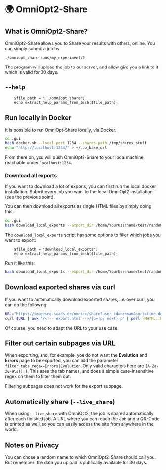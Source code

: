 # <span class="tutorial_icon invert_in_dark_mode">🌍</span> OmniOpt2-Share

<!-- What is OmniOpt2-Share and how to use it? -->

<!-- Category: Plotting and Sharing Results -->

<div id="toc"></div>

## What is OmniOpt2-Share?

OmniOpt2-Share allows you to Share your results with others, online. You can simply submit a job by

```bash
./omniopt_share runs/my_experiment/0
```

The program will upload the
job to our server, and allow give you a link to it which is valid for 30 days.

## `--help`

```run_php
	$file_path = "../omniopt_share";
	echo extract_help_params_from_bash($file_path);
```

## Run locally in Docker

It is possible to run OmniOpt-Share locally, via Docker.

```bash
cd .gui
bash docker.sh --local-port 1234 --shares-path /tmp/shares_stuff
echo "http://localhost:1234/" > ~/.oo_base_url
```

From there on, you will push OmniOpt2-Share to your local machine, reachable under `localhost:1234`.

### Download all exports

If you want to download a lot of exports, you can first run the local docker installation. Submit every job you want to the local OmniOpt2 installation (see the previous point).

You can then download all exports as single HTML files by simply doing this:


```bash
cd .gui
bash download_local_exports --export_dir /home/YourUsername/test/randomtest_98580
```

The `download_local_exports` script has some options to filter which jobs you want to export:

```run_php
	$file_path = "download_local_exports";
	echo extract_help_params_from_bash($file_path);
```

Run it like this:

```bash
bash download_local_exports --export_dir /home/YourUsername/test/randomtest_98580 --user YourUsername --experiment MY_EXPERIMENT_NAME
```

## Download exported shares via curl

If you want to automatically download exported shares, i.e. over curl, you can do the following:

```bash
URL="https://imageseg.scads.de/omniax/share?user_id=norman&sort=time_desc&experiment_name=__main__tests__BOTORCH_MODULAR___nogridsearch_nr_results_2&sort=time_desc&run_nr=0&sort=time_desc"
curl $URL | awk '/<!-- export.html -->/{p=!p; next} p' | perl -MHTML::Entities -pe 'decode_entities($_)' > name_of_your_exported_file.html
```

Of course, you need to adapt the URL to your use case.

## Filter out certain subpages via URL

When exporting, and, for example, you do not want the **Evolution** and **Errors** page to be exported, you can add the parameter `filter_tabs_regex=Errors|Evolution`. Only valid characters here are `[A-Za-z0-9\s()|]`. This uses the tab names, and does a simple case-insensitive regex on them to filter them out.

<div class="caveat warning">
Filtering subpages does not work for the export subpage.
</div>

## Automatically share (`--live_share`)

When using `--live_share` with OmniOpt2, the job is shared automatically after each finished job. A URL where you can reach the Job and a QR-Code is printed as well, so you can easily access the site from anywhere in the world.

## Notes on Privacy
<div class="caveat tip">
You can chose a random name to which OmniOpt2-Share should call you. But remember: the data you upload
is publically available for 30 days.
</div>
